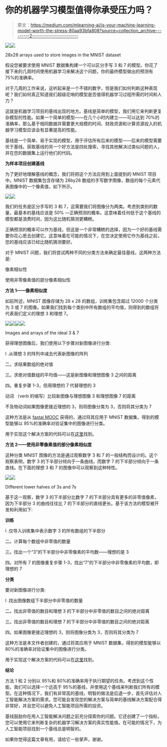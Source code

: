 # 你的机器学习模型值得你承受压力吗？

> 原文：<https://medium.com/mlearning-ai/is-your-machine-learning-model-worth-the-stress-80aa93bfa808?source=collection_archive---------2----------------------->

![](img/5deb1a31adfff95dbd024b4444996fca.png)![](img/7fa4d3662d3103d9a604de68788bbeef.png)

28x28 arrays used to store images in the MNIST dataset

假设您被要求使用 MNIST 数据集构建一个可以区分手写 3 和 7 的模型。你花了接下来的几周时间使用机器学习来解决这个问题，你的最终模型做出的预测有 75%的准确率。

对于几周的工作来说，这听起来是一个不错的数字，但是我们如何判断这种表现呢？我们如何真正知道我们超级花哨的模型是否值得机器学习过程所需的时间和人力？

这就是机器学习项目的基线出现的地方。基线是简单的模型，我们用它来判断更复杂模型的性能。如果一个简单的模型——在几个小时内建立——可以达到 70%的准确率，那么基于相同数据并需要更大规模的时间、财政资源和计算资源投入的机器学习模型应该会有显著提高的性能。

基线是一个简单、易于实现的模型，用于评估所有后来的模型——后来的模型需要优于基线。获取基线的另一个好方法是四处搜索，寻找其他解决过类似问题的人，并在您的数据集上运行他们的代码。

**为样本项目创建基线**

为了更好地理解基线的概念，我们将把这个方法应用到上面提到的 MNIST 项目中。MNIST 数据集包含存储为 28by28 数组的手写数字图像，数组的每个元素代表图像中的一个像素值，如下所示。

![](img/d29c28f8015a343f963918f8f2bc9d82.png)![](img/c5287c9fd0a6986b1946407e92961b79.png)

我们的任务是区分手写的 3 和 7，这需要我们将图像分为两类。考虑到类别的数量，最基本的基线应该是 50% —正确预测的概率。这意味着任何低于这个基线的模型都是浪费时间，因为这比随机猜测更糟糕。

正确预测的概率可以作为基线，但这是一个非常糟糕的选择，因为一个好的基线需要你花心思去创建它。这意味着在可能的情况下，在您决定使用它作为基线之前，您的基线应该已经比随机猜测要好。

对于 MNIST 问题，我们将尝试两种不同的分类方法来确定最佳基线，这两种方法是:

像素相似性

使用非零像素值的部分像素相似性

**方法 1——像素相似度**

如前所述，MNIST 图像存储为 28 x 28 的数组，训练集包含超过 12000 个分类为 3 或 7 的图像。如果我们找到每个类别中所有数组的平均值，则得到的数组将代表我们定义的理想 3 和理想 7。

![](img/c22a97f20b8e196edf2843c8e79318fe.png)![](img/a4d24e011c224f04b856ee8bd4d9feeb.png)![](img/6e9464ddd77ef150918d5c304a15bd28.png)![](img/f46e68cbb480150bf4abcff8e319adfe.png)

Images and arrays of the ideal 3 & 7

获得理想图像后，我们使用以下步骤对新图像进行分类:

I .从理想 3 的阵列中减去代表新图像的阵列

二。求结果数组的绝对值

三。求绝对值数组的平均值——这是新图像和理想图像 3 之间的距离

四。重复步骤 1-3，但用理想的 7 代替理想的 3

动词 （verb 的缩写）比较新图像与理想图像 3 和理想图像 7 的距离

不及物动词如果图像更接近理想的 3，则将图像分类为 3，否则将其分类为 7

这种方法是从 [fastai MOOC](https://course.fast.ai/) 获得的，通过将其应用于 MNIST 数据集，得到的模型能够以 95%的准确率对验证集中的图像进行分类。

用于实现这个解决方案的代码可以在[这里](https://colab.research.google.com/drive/1HQHfIH0u8TnW5C19zFkrFviHc4w-Wx9b?usp=sharing)找到。

**方法 2——使用非零像素值的部分像素相似度**

这种分类 MNIST 图像的方法是通过观察数字 3 和 7 的一般结构而设计的。这个观察表明，数字 3 的下半部分倾向于一条曲线，而数字 7 的下半部分倾向于一条直线。在下面的理想 3 和 7 的图像中可以观察到这种特性。

![](img/f6531a08488a6c70980f8274e1ec2642.png)![](img/351ae558b5a81a7e1b464497f2723108.png)

Different lower halves of 3s and 7s

基于这一观察，数字 3 的下半部分比数字 7 的下半部分具有更多的非零值像素，因为下半部分 3 的曲线往往比 7 的下半部分的直线更长。基于该方法的模型被开发和利用如下:

**训练**

I .仅导入训练集中表示数字 3 的所有数组的下半部分

二。计算每个数组中非零值的数量

三。找出一个“3”的下半部分中非零像素的平均数——理想的是 3

四。对所有 7 的图像重复步骤 1-3，找出“7”的下半部分中非零像素的平均数，即理想的 7

**分类**

要对新图像进行分类:

I .找出图像数组下半部分中非零值的数量

二。找出非零值的数目和理想 3 的下半部分中非零值的数目之间的绝对距离

三。找出非零值的数目和理想 7 的下半部分中非零值的数目之间的绝对距离

四。如果图像更接近理想的 3，则将图像分类为 3，否则将其分类为 7

这种方法是本文作者创建的，通过将其应用于 MNIST 数据集，得到的模型能够以 80%的准确率对验证集中的图像进行分类。

用于实现这个解决方案的代码可以在[这里](https://colab.research.google.com/drive/1HQHfIH0u8TnW5C19zFkrFviHc4w-Wx9b?usp=sharing)找到。

**结论**

方法 1 和 2 分别以 95%和 80%的准确率用于执行期望的任务。考虑到这个性能，我们可以选择一个远高于 95%的基线，并使用这个基线来判断我们所有的模型。在这种情况下，我们有非常高的基线，明智的做法是后退一步，首先评估对人工智能解决方案的需求。您可能会发现您的解决方案与简单的基线解决方案配合得非常好，并且您可以避免人工智能项目所需的投资。

基线鼓励你在用人工智能解决问题之前充分探索你的问题。它还创建了一个指标，您可以使用它来判断复杂的机器学习解决方案的真实性能值。在可能的情况下，为人工智能项目找到一个基线总是明智的。

如果你觉得这篇文章有用，请给它一些掌声，谢谢。
